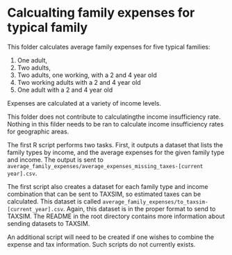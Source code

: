 # Calcualting family expenses for typical family

This folder calculates average family expenses for five typical families:

1. One adult,
2. Two adults,
3. Two adults, one working, with a 2 and 4 year old
4. Two working adults with a 2 and 4 year old
5. One adult with a 2 and 4 year old

Expenses are calculated at a variety of income levels.

This folder does not contribute to calculatingthe income insufficiency rate. Nothing in this filder needs to be ran to calculate income insufficiency rates for geographic areas.

The first R script performs two tasks.  First, it outputs a dataset that lists the family types by income, and the average expenses for the given family type and income. The output is sent to `average_family_expenses/average_expenses_missing_taxes-[current year].csv`.

The first script also creates a dataset for each family type and income combination that can be sent to TAXSIM, so estimated taxes can be calculated. This dataset is called `average_family_expenses/to_taxsim-[current_year].csv`. Again, this dataset is in the proper format to send to TAXSIM. The README in the root directory contains more information about sending datasets to TAXSIM.

An additional script will need to be created if one wishes to combine the expense and tax information. Such scripts do not currently exists. 
